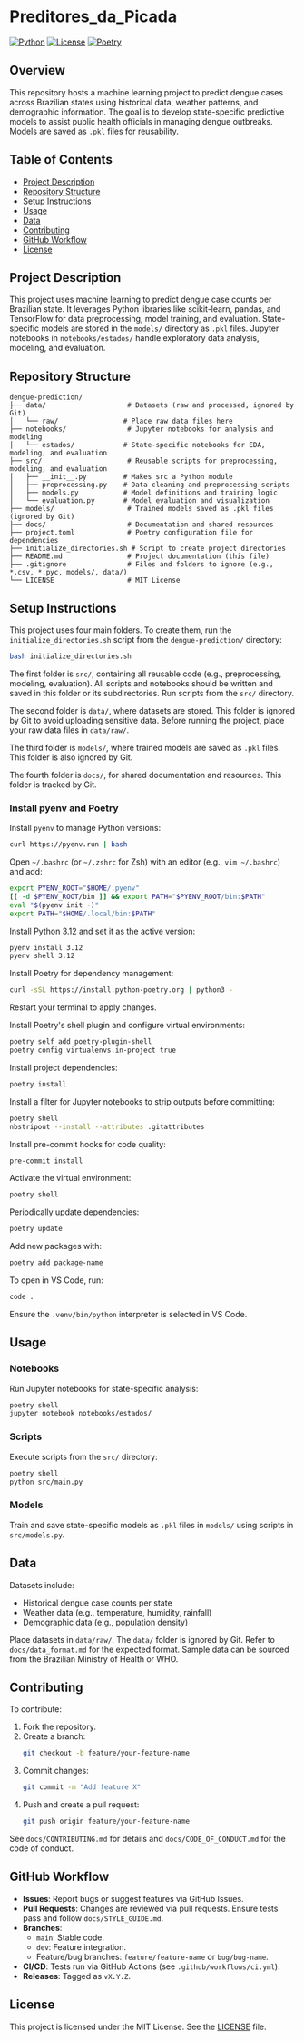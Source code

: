 # Preditores_da_Picada

[![Python](https://img.shields.io/badge/python-3.12-blue.svg)](https://www.python.org/downloads/release/python-3120/)
[![License](https://img.shields.io/badge/license-MIT-green.svg)](LICENSE)
[![Poetry](https://img.shields.io/badge/poetry-v1.8.3-blue.svg)](https://python-poetry.org/)

## Overview
This repository hosts a machine learning project to predict dengue cases across Brazilian states using historical data, weather patterns, and demographic information. The goal is to develop state-specific predictive models to assist public health officials in managing dengue outbreaks. Models are saved as `.pkl` files for reusability.

## Table of Contents
- [Project Description](#project-description)
- [Repository Structure](#repository-structure)
- [Setup Instructions](#setup-instructions)
- [Usage](#usage)
- [Data](#data)
- [Contributing](#contributing)
- [GitHub Workflow](#github-workflow)
- [License](#license)

## Project Description
This project uses machine learning to predict dengue case counts per Brazilian state. It leverages Python libraries like scikit-learn, pandas, and TensorFlow for data preprocessing, model training, and evaluation. State-specific models are stored in the `models/` directory as `.pkl` files. Jupyter notebooks in `notebooks/estados/` handle exploratory data analysis, modeling, and evaluation.

## Repository Structure
```
dengue-prediction/
├── data/                    # Datasets (raw and processed, ignored by Git)
│   └── raw/                # Place raw data files here
├── notebooks/               # Jupyter notebooks for analysis and modeling
│   └── estados/            # State-specific notebooks for EDA, modeling, and evaluation
├── src/                     # Reusable scripts for preprocessing, modeling, and evaluation
│   ├── __init__.py         # Makes src a Python module
│   ├── preprocessing.py    # Data cleaning and preprocessing scripts
│   ├── models.py           # Model definitions and training logic
│   └── evaluation.py       # Model evaluation and visualization
├── models/                  # Trained models saved as .pkl files (ignored by Git)
├── docs/                    # Documentation and shared resources
├── project.toml             # Poetry configuration file for dependencies
├── initialize_directories.sh # Script to create project directories
├── README.md                # Project documentation (this file)
├── .gitignore               # Files and folders to ignore (e.g., *.csv, *.pyc, models/, data/)
└── LICENSE                  # MIT License
```

## Setup Instructions
This project uses four main folders. To create them, run the `initialize_directories.sh` script from the `dengue-prediction/` directory:
```bash
bash initialize_directories.sh
```

The first folder is `src/`, containing all reusable code (e.g., preprocessing, modeling, evaluation). All scripts and notebooks should be written and saved in this folder or its subdirectories. Run scripts from the `src/` directory.

The second folder is `data/`, where datasets are stored. This folder is ignored by Git to avoid uploading sensitive data. Before running the project, place your raw data files in `data/raw/`.

The third folder is `models/`, where trained models are saved as `.pkl` files. This folder is also ignored by Git.

The fourth folder is `docs/`, for shared documentation and resources. This folder is tracked by Git.

### Install pyenv and Poetry
Install `pyenv` to manage Python versions:
```bash
curl https://pyenv.run | bash
```

Open `~/.bashrc` (or `~/.zshrc` for Zsh) with an editor (e.g., `vim ~/.bashrc`) and add:
```bash
export PYENV_ROOT="$HOME/.pyenv"
[[ -d $PYENV_ROOT/bin ]] && export PATH="$PYENV_ROOT/bin:$PATH"
eval "$(pyenv init -)"
export PATH="$HOME/.local/bin:$PATH"
```

Install Python 3.12 and set it as the active version:
```bash
pyenv install 3.12
pyenv shell 3.12
```

Install Poetry for dependency management:
```bash
curl -sSL https://install.python-poetry.org | python3 -
```

Restart your terminal to apply changes.

Install Poetry's shell plugin and configure virtual environments:
```bash
poetry self add poetry-plugin-shell
poetry config virtualenvs.in-project true
```

Install project dependencies:
```bash
poetry install
```

Install a filter for Jupyter notebooks to strip outputs before committing:
```bash
poetry shell
nbstripout --install --attributes .gitattributes
```

Install pre-commit hooks for code quality:
```bash
pre-commit install
```

Activate the virtual environment:
```bash
poetry shell
```

Periodically update dependencies:
```bash
poetry update
```

Add new packages with:
```bash
poetry add package-name
```

To open in VS Code, run:
```bash
code .
```
Ensure the `.venv/bin/python` interpreter is selected in VS Code.

## Usage
### Notebooks
Run Jupyter notebooks for state-specific analysis:
```bash
poetry shell
jupyter notebook notebooks/estados/
```

### Scripts
Execute scripts from the `src/` directory:
```bash
poetry shell
python src/main.py
```

### Models
Train and save state-specific models as `.pkl` files in `models/` using scripts in `src/models.py`.

## Data
Datasets include:
- Historical dengue case counts per state
- Weather data (e.g., temperature, humidity, rainfall)
- Demographic data (e.g., population density)

Place datasets in `data/raw/`. The `data/` folder is ignored by Git. Refer to `docs/data_format.md` for the expected format. Sample data can be sourced from the Brazilian Ministry of Health or WHO.

## Contributing
To contribute:
1. Fork the repository.
2. Create a branch:
   ```bash
   git checkout -b feature/your-feature-name
   ```
3. Commit changes:
   ```bash
   git commit -m "Add feature X"
   ```
4. Push and create a pull request:
   ```bash
   git push origin feature/your-feature-name
   ```
See `docs/CONTRIBUTING.md` for details and `docs/CODE_OF_CONDUCT.md` for the code of conduct.

## GitHub Workflow
- **Issues**: Report bugs or suggest features via GitHub Issues.
- **Pull Requests**: Changes are reviewed via pull requests. Ensure tests pass and follow `docs/STYLE_GUIDE.md`.
- **Branches**:
  - `main`: Stable code.
  - `dev`: Feature integration.
  - Feature/bug branches: `feature/feature-name` or `bug/bug-name`.
- **CI/CD**: Tests run via GitHub Actions (see `.github/workflows/ci.yml`).
- **Releases**: Tagged as `vX.Y.Z`.

## License
This project is licensed under the MIT License. See the [LICENSE](LICENSE) file.